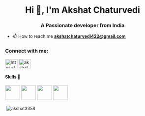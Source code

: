 <h1 align="center">Hi 👋, I'm Akshat Chaturvedi</h1>
<h3 align="center">A Passionate  developer from India</h3>

- 📫 How to reach me **akshatchaturvedi422@gmail.com**

<h3 align="left">Connect with me:</h3>
<p align="left">
<a href="https://linkedin.com/in/https://www.linkedin.com/in/akshat-chaturvedi-415aa518b/" target="blank"><img align="center" src="https://cdn.jsdelivr.net/npm/simple-icons@3.0.1/icons/linkedin.svg" alt="https://www.linkedin.com/in/akshat-chaturvedi-415aa518b/" height="30" width="40" /></a>
<a href="https://www.codechef.com/users/akshat3358" target="blank"><img align="center" src="https://cdn.jsdelivr.net/npm/simple-icons@3.1.0/icons/codechef.svg" alt="akshat3358" height="30" width="40" /></a>
</p>

#### Skills 🤖
<code><img height="48" src="https://img.icons8.com/nolan/64/python.png" /></code>
<code><img height="48" src="https://img.icons8.com/color/48/000000/django.png" /></code>
<code><img height="48" src="https://img.icons8.com/color/48/000000/postgreesql.png" /></code>
<code><img height="48" src="https://img.icons8.com/color/48/000000/bootstrap.png" /></code>

<p>&nbsp;<img align="center" src="https://github-readme-stats.vercel.app/api?username=akshat3358&show_icons=true&locale=en" alt="akshat3358" /></p>
